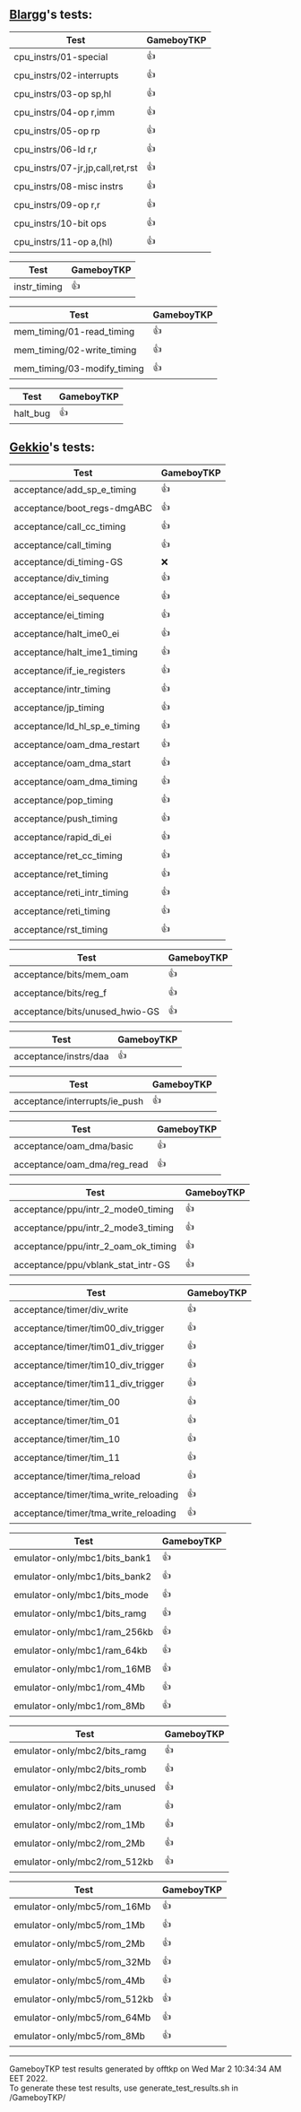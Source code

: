 ## [Blargg](https://github.com/gblargg)'s tests:    
| Test | GameboyTKP |
| -- | -- |
| cpu_instrs/01-special | :+1: |
| cpu_instrs/02-interrupts | :+1: |
| cpu_instrs/03-op sp,hl | :+1: |
| cpu_instrs/04-op r,imm | :+1: |
| cpu_instrs/05-op rp | :+1: |
| cpu_instrs/06-ld r,r | :+1: |
| cpu_instrs/07-jr,jp,call,ret,rst | :+1: |
| cpu_instrs/08-misc instrs | :+1: |
| cpu_instrs/09-op r,r | :+1: |
| cpu_instrs/10-bit ops | :+1: |
| cpu_instrs/11-op a,(hl) | :+1: |

| Test | GameboyTKP |
| -- | -- |
| instr_timing | :+1: |

| Test | GameboyTKP |
| -- | -- |
| mem_timing/01-read_timing | :+1: |
| mem_timing/02-write_timing | :+1: |
| mem_timing/03-modify_timing | :+1: |

| Test | GameboyTKP |
| -- | -- |
| halt_bug | :+1: |

## [Gekkio](https://github.com/Gekkio)'s tests:    

| Test | GameboyTKP |
| -- | -- |
| acceptance/add_sp_e_timing | :+1: |
| acceptance/boot_regs-dmgABC | :+1: |
| acceptance/call_cc_timing | :+1: |
| acceptance/call_timing | :+1: |
| acceptance/di_timing-GS | :x: |
| acceptance/div_timing | :+1: |
| acceptance/ei_sequence | :+1: |
| acceptance/ei_timing | :+1: |
| acceptance/halt_ime0_ei | :+1: |
| acceptance/halt_ime1_timing | :+1: |
| acceptance/if_ie_registers | :+1: |
| acceptance/intr_timing | :+1: |
| acceptance/jp_timing | :+1: |
| acceptance/ld_hl_sp_e_timing | :+1: |
| acceptance/oam_dma_restart | :+1: |
| acceptance/oam_dma_start | :+1: |
| acceptance/oam_dma_timing | :+1: |
| acceptance/pop_timing | :+1: |
| acceptance/push_timing | :+1: |
| acceptance/rapid_di_ei | :+1: |
| acceptance/ret_cc_timing | :+1: |
| acceptance/ret_timing | :+1: |
| acceptance/reti_intr_timing | :+1: |
| acceptance/reti_timing | :+1: |
| acceptance/rst_timing | :+1: |

| Test | GameboyTKP |
| -- | -- |
| acceptance/bits/mem_oam | :+1: |
| acceptance/bits/reg_f | :+1: |
| acceptance/bits/unused_hwio-GS | :+1: |

| Test | GameboyTKP |
| -- | -- |
| acceptance/instrs/daa | :+1: |

| Test | GameboyTKP |
| -- | -- |
| acceptance/interrupts/ie_push | :+1: |

| Test | GameboyTKP |
| -- | -- |
| acceptance/oam_dma/basic | :+1: |
| acceptance/oam_dma/reg_read | :+1: |

| Test | GameboyTKP |
| -- | -- |
| acceptance/ppu/intr_2_mode0_timing | :+1: |
| acceptance/ppu/intr_2_mode3_timing | :+1: |
| acceptance/ppu/intr_2_oam_ok_timing | :+1: |
| acceptance/ppu/vblank_stat_intr-GS | :+1: |

| Test | GameboyTKP |
| -- | -- |
| acceptance/timer/div_write | :+1: |
| acceptance/timer/tim00_div_trigger | :+1: |
| acceptance/timer/tim01_div_trigger | :+1: |
| acceptance/timer/tim10_div_trigger | :+1: |
| acceptance/timer/tim11_div_trigger | :+1: |
| acceptance/timer/tim_00 | :+1: |
| acceptance/timer/tim_01 | :+1: |
| acceptance/timer/tim_10 | :+1: |
| acceptance/timer/tim_11 | :+1: |
| acceptance/timer/tima_reload | :+1: |
| acceptance/timer/tima_write_reloading | :+1: |
| acceptance/timer/tma_write_reloading | :+1: |

| Test | GameboyTKP |
| -- | -- |
| emulator-only/mbc1/bits_bank1 | :+1: |
| emulator-only/mbc1/bits_bank2 | :+1: |
| emulator-only/mbc1/bits_mode | :+1: |
| emulator-only/mbc1/bits_ramg | :+1: |
| emulator-only/mbc1/ram_256kb | :+1: |
| emulator-only/mbc1/ram_64kb | :+1: |
| emulator-only/mbc1/rom_16MB | :+1: |
| emulator-only/mbc1/rom_4Mb | :+1: |
| emulator-only/mbc1/rom_8Mb | :+1: |

| Test | GameboyTKP |
| -- | -- |
| emulator-only/mbc2/bits_ramg | :+1: |
| emulator-only/mbc2/bits_romb | :+1: |
| emulator-only/mbc2/bits_unused | :+1: |
| emulator-only/mbc2/ram | :+1: |
| emulator-only/mbc2/rom_1Mb | :+1: |
| emulator-only/mbc2/rom_2Mb | :+1: |
| emulator-only/mbc2/rom_512kb | :+1: |

| Test | GameboyTKP |
| -- | -- |
| emulator-only/mbc5/rom_16Mb | :+1: |
| emulator-only/mbc5/rom_1Mb | :+1: |
| emulator-only/mbc5/rom_2Mb | :+1: |
| emulator-only/mbc5/rom_32Mb | :+1: |
| emulator-only/mbc5/rom_4Mb | :+1: |
| emulator-only/mbc5/rom_512kb | :+1: |
| emulator-only/mbc5/rom_64Mb | :+1: |
| emulator-only/mbc5/rom_8Mb | :+1: |

-----
GameboyTKP test results generated by offtkp on Wed Mar  2 10:34:34 AM EET 2022.    
To generate these test results, use generate_test_results.sh in /GameboyTKP/
